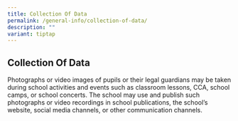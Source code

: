 ```yaml
---
title: Collection Of Data
permalink: /general-info/collection-of-data/
description: ""
variant: tiptap
---
```

<h2><strong>Collection Of Data</strong></h2>
<p>Photographs or video images of pupils or their legal guardians may be
taken during school activities and events such as classroom lessons, CCA,
school camps, or school concerts. The school may use and publish such photographs
or video recordings in school publications, the school’s website, social
media channels, or other communication channels.</p>